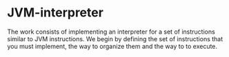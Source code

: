 # JVM-interpreter
The work consists of implementing an interpreter for a set of instructions similar to JVM instructions. We begin by defining the set of instructions that you must implement, the way to organize them and the way to to execute.
